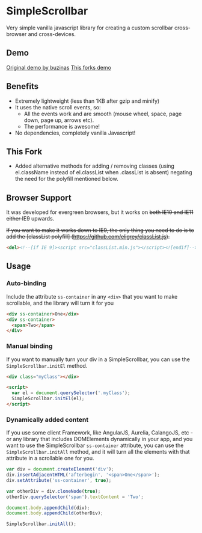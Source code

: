 # SimpleScrollbar
Very simple vanilla javascript library for creating a custom scrollbar cross-browser and cross-devices.

## Demo

[Original demo by buzinas](http://buzinas.github.io/simple-scrollbar)
[This forks demo](http://graydixon.github.io/simple-scrollbar)

## Benefits

- Extremely lightweight (less than 1KB after gzip and minify)
- It uses the native scroll events, so:
  - All the events work and are smooth (mouse wheel, space, page down, page up, arrows etc).
  - The performance is awesome!
- No dependencies, completely vanilla Javascript!

## This Fork

- Added alternative methods for adding / removing classes (using el.className instead of el.classList when .classList is absent) negating the need for the polyfill mentioned below.

## Browser Support

It was developed for evergreen browsers, but it works on <del> both IE10 and IE11 either </del> IE9 upwards.

<del>If you want to make it works down to IE9, the only thing you need to do is to add the [classList polyfill] (https://github.com/eligrey/classList.js).</del>

```HTML
<del><!--[if IE 9]><script src="classList.min.js"></script><![endif]--></del>
```

## Usage
### Auto-binding
Include the attribute `ss-container` in any `<div>` that you want to make scrollable, and the library will turn it for you

```HTML
<div ss-container>One</div>
<div ss-container>
  <span>Two</span>
</div>
```

### Manual binding
If you want to manually turn your div in a SimpleScrollbar, you can use the `SimpleScrollbar.initEl` method.

```HTML
<div class="myClass"></div>

<script>
  var el = document.querySelector('.myClass');
  SimpleScrollbar.initEl(el);
</script>
```

### Dynamically added content
If you use some client Framework, like AngularJS, Aurelia, CalangoJS, etc - or any library that includes DOMElements dynamically in your app, and you want to use the SimpleScrollbar `ss-container` attribute, you can use the `SimpleScrollbar.initAll` method, and it will turn all the elements with that attribute in a scrollable one for you.

```Javascript
var div = document.createElement('div');
div.insertAdjacentHTML('afterbegin', '<span>One</span>');
div.setAttribute('ss-container', true);

var otherDiv = div.cloneNode(true);
otherDiv.querySelector('span').textContent = 'Two';

document.body.appendChild(div);
document.body.appendChild(otherDiv);

SimpleScrollbar.initAll();
```

